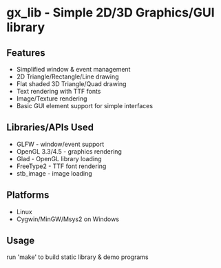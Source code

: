 # gx_lib - Simple 2D/3D Graphics/GUI library

## Features
* Simplified window & event management
* 2D Triangle/Rectangle/Line drawing
* Flat shaded 3D Triangle/Quad drawing
* Text rendering with TTF fonts
* Image/Texture rendering
* Basic GUI element support for simple interfaces

## Libraries/APIs Used
* GLFW - window/event support
* OpenGL 3.3/4.5 - graphics rendering
* Glad - OpenGL library loading
* FreeType2 - TTF font rendering
* stb_image - image loading

## Platforms
* Linux
* Cygwin/MinGW/Msys2 on Windows

## Usage
run 'make' to build static library & demo programs
